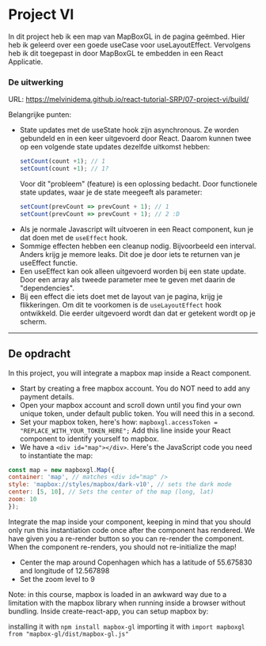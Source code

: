 # Project VI

In dit project heb ik een map van MapBoxGL in de pagina geëmbed. Hier heb ik geleerd over een goede useCase voor useLayoutEffect. Vervolgens heb ik dit toegepast in door MapBoxGL te embedden in een React Applicatie.

### De uitwerking
URL: https://melvinidema.github.io/react-tutorial-SRP/07-project-vi/build/

Belangrijke punten:
- State updates met de useState hook zijn asynchronous. Ze worden gebundeld en in een keer uitgevoerd door React. Daarom kunnen twee op een volgende state updates dezelfde uitkomst hebben:
    ```js
    setCount(count +1); // 1
    setCount(count +1); // 1?
    ```
  Voor dit "probleem" (feature) is een oplossing bedacht. Door functionele state updates, waar je de state meegeeft als parameter:
  ```js
  setCount(prevCount => prevCount + 1); // 1
  setCount(prevCount => prevCount + 1); // 2 :D
  ```
- Als je normale Javascript wilt uitvoeren in een React component, kun je dat doen met de `useEffect` hook.
- Sommige effecten hebben een cleanup nodig. Bijvoorbeeld een interval. Anders krijg je memore leaks. Dit doe je door iets te returnen van je useEffect functie.
- Een useEffect kan ook alleen uitgevoerd worden bij een state update. Door een array als tweede parameter mee te geven met daarin de "dependencies".
- Bij een effect die iets doet met de layout van je pagina, krijg je flikkeringen. Om dit te voorkomen is de `useLayoutEffect` hook ontwikkeld. Die eerder uitgevoerd wordt dan dat er getekent wordt op je scherm. 
---
## De opdracht
In this project, you will integrate a mapbox map inside a React component.

- Start by creating a free mapbox account. You do NOT need to add any payment details.
- Open your mapbox account and scroll down until you find your own unique token, under default public token. You will need this in a second.
- Set your mapbox token, here's how:
  `mapboxgl.accessToken = "REPLACE_WITH_YOUR_TOKEN_HERE";`
Add this line inside your React component to identify yourself to mapbox.
- We have a `<div id="map"></div>`. Here's the JavaScript code you need to instantiate the map:

```js
const map = new mapboxgl.Map({
container: 'map', // matches <div id="map" />
style: 'mapbox://styles/mapbox/dark-v10', // sets the dark mode
center: [5, 10], // Sets the center of the map (long, lat)
zoom: 10
});
```
Integrate the map inside your component, keeping in mind that you should only run this instantiation code once after the component has rendered.
We have given you a re-render button so you can re-render the component. When the component re-renders, you should not re-initialize the map!
- Center the map around Copenhagen which has a latitude of 55.675830 and longitude of 12.567898
- Set the zoom level to 9

Note: in this course, mapbox is loaded in an awkward way due to a limitation with the mapbox library when running inside a browser without bundling. Inside create-react-app, you can setup mapbox by:

installing it with `npm install mapbox-gl`
importing it with `import mapboxgl from "mapbox-gl/dist/mapbox-gl.js"`
